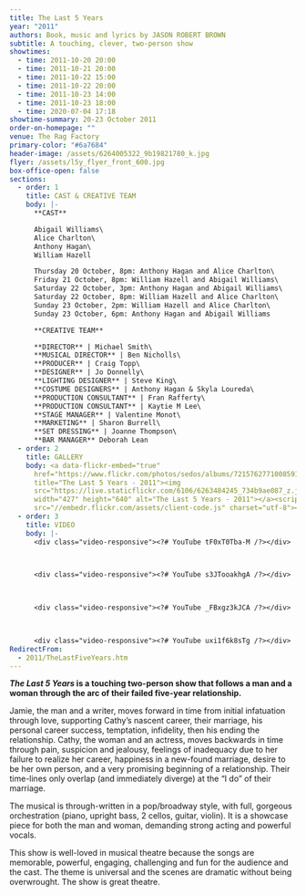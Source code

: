 ```yaml
---
title: The Last 5 Years
year: "2011"
authors: Book, music and lyrics by JASON ROBERT BROWN
subtitle: A touching, clever, two-person show
showtimes:
  - time: 2011-10-20 20:00
  - time: 2011-10-21 20:00
  - time: 2011-10-22 15:00
  - time: 2011-10-22 20:00
  - time: 2011-10-23 14:00
  - time: 2011-10-23 18:00
  - time: 2020-07-04 17:18
showtime-summary: 20-23 October 2011
order-on-homepage: ""
venue: The Rag Factory
primary-color: "#6a7684"
header-image: /assets/6264005322_9b19821780_k.jpg
flyer: /assets/l5y_flyer_front_600.jpg
box-office-open: false
sections:
  - order: 1
    title: CAST & CREATIVE TEAM
    body: |-
      **CAST**

      Abigail Williams\
      Alice Charlton\
      Anthony Hagan\
      William Hazell

      Thursday 20 October, 8pm: Anthony Hagan and Alice Charlton\
      Friday 21 October, 8pm: William Hazell and Abigail Williams\
      Saturday 22 October, 3pm: Anthony Hagan and Abigail Williams\
      Saturday 22 October, 8pm: William Hazell and Alice Charlton\
      Sunday 23 October, 2pm: William Hazell and Alice Charlton\
      Sunday 23 October, 6pm: Anthony Hagan and Abigail Williams

      **CREATIVE TEAM**

      **DIRECTOR** | Michael Smith\
      **MUSICAL DIRECTOR** | Ben Nicholls\
      **PRODUCER** | Craig Topp\
      **DESIGNER** | Jo Donnelly\
      **LIGHTING DESIGNER** | Steve King\
      **COSTUME DESIGNERS** | Anthony Hagan & Skyla Loureda\
      **PRODUCTION CONSULTANT** | Fran Rafferty\
      **PRODUCTION CONSULTANT** | Kaytie M Lee\
      **STAGE MANAGER** | Valentine Monot\
      **MARKETING** | Sharon Burrell\
      **SET DRESSING** | Joanne Thompson\
      **BAR MANAGER** Deborah Lean
  - order: 2
    title: GALLERY
    body: <a data-flickr-embed="true"
      href="https://www.flickr.com/photos/sedos/albums/72157627710085919"
      title="The Last 5 Years - 2011"><img
      src="https://live.staticflickr.com/6106/6263484245_734b9ae087_z.jpg"
      width="427" height="640" alt="The Last 5 Years - 2011"></a><script async
      src="//embedr.flickr.com/assets/client-code.js" charset="utf-8"></script>
  - order: 3
    title: VIDEO
    body: |-
      <div class="video-responsive"><?# YouTube tF0xT0Tba-M /?></div>

        

      <div class="video-responsive"><?# YouTube s3JTooakhgA /?></div>

        

      <div class="video-responsive"><?# YouTube _FBxgz3kJCA /?></div>

        

      <div class="video-responsive"><?# YouTube uxi1f6k8sTg /?></div>
RedirectFrom:
  - 2011/TheLastFiveYears.htm
---
```

***The Last 5 Years* is a touching two-person show that follows a man and a woman through the arc of their failed five-year relationship.** 

Jamie, the man and a writer, moves forward in time from initial infatuation through love, supporting Cathy’s nascent career, their marriage, his personal career success, temptation, infidelity, then his ending the relationship. Cathy, the woman and an actress, moves backwards in time through pain, suspicion and jealousy, feelings of inadequacy due to her failure to realize her career, happiness in a new-found marriage, desire to be her own person, and a very promising beginning of a relationship. Their time-lines only overlap (and immediately diverge) at the “I do” of their marriage.

The musical is through-written in a pop/broadway style, with full, gorgeous orchestration (piano, upright bass, 2 cellos, guitar, violin). It is a showcase piece for both the man and woman, demanding strong acting and powerful vocals. 

This show is well-loved in musical theatre because the songs are memorable, powerful, engaging, challenging and fun for the audience and the cast. The theme is universal and the scenes are dramatic without being overwrought. The show is great theatre.